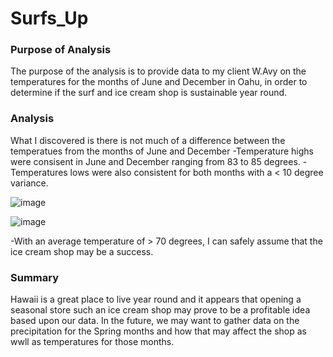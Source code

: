 # Surfs_Up

### Purpose of Analysis
The purpose of the analysis is to provide data to my client W.Avy on the temperatures for the months of June and December in Oahu,
in order to determine if the surf and ice cream shop is sustainable year round.

### Analysis
What I discovered is there is not much of a difference between the temperatues from the months of June and December
-Temperature highs were consisent in June and December ranging from 83 to 85 degrees.
-Temperatures lows were also consistent for both months with a < 10 degree variance.  

![image](https://user-images.githubusercontent.com/30275459/143725727-861268e9-69a9-4737-a0af-24a25d7848de.png)

![image](https://user-images.githubusercontent.com/30275459/143725772-3df07645-440a-4cd3-af49-55fd71c6969e.png)

-With an average temperature of > 70 degrees, I can safely assume that the ice cream shop may be a success.   

### Summary
Hawaii is a great place to live year round and it appears that opening a seasonal store such an ice cream shop may prove to be a profitable idea
based upon our data.
In the future, we may want to gather data on the precipitation for the Spring months and how that may affect the shop as wwll as temperatures for those months.  
